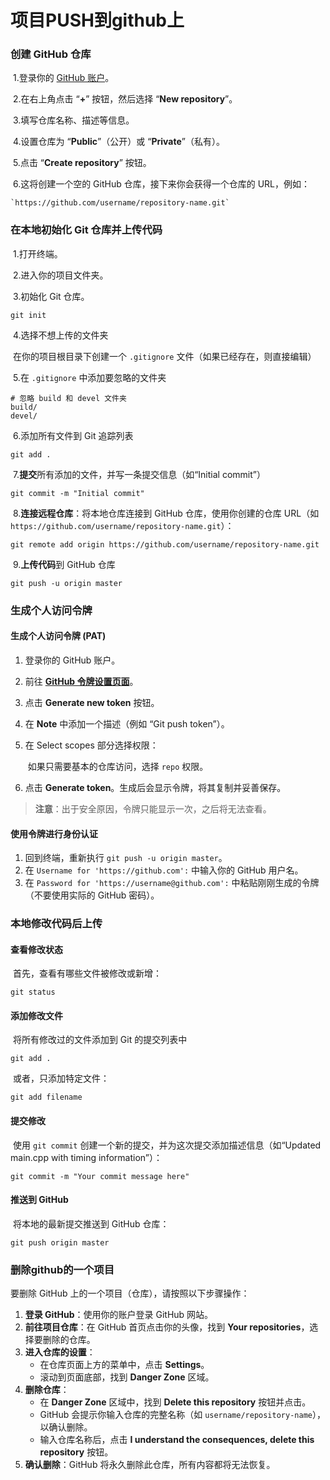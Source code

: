 # 项目PUSH到github上

### 创建 GitHub 仓库

​		1.登录你的 [GitHub 账户](https://github.com/)。

​		2.在右上角点击 “**+**” 按钮，然后选择 “**New repository**”。

​		3.填写仓库名称、描述等信息。

​		4.设置仓库为 “**Public**”（公开）或 “**Private**”（私有）。

​		5.点击 “**Create repository**” 按钮。

​		6.这将创建一个空的 GitHub 仓库，接下来你会获得一个仓库的 URL，例如：

```
`https://github.com/username/repository-name.git`
```

### 在本地初始化 Git 仓库并上传代码

​		1.打开终端。

​		2.进入你的项目文件夹。

​		3.初始化 Git 仓库。

```
git init
```

​		4.选择不想上传的文件夹

​				在你的项目根目录下创建一个 `.gitignore` 文件（如果已经存在，则直接编辑）

​		5.在 `.gitignore` 中添加要忽略的文件夹

```
# 忽略 build 和 devel 文件夹
build/
devel/
```

​		6.添加所有文件到 Git 追踪列表		

```
git add .
```

​		7.**提交**所有添加的文件，并写一条提交信息（如“Initial commit”）

```
git commit -m "Initial commit"
```

​		8.**连接远程仓库**：将本地仓库连接到 GitHub 仓库，使用你创建的仓库 URL（如`https://github.com/username/repository-name.git`）：

```
git remote add origin https://github.com/username/repository-name.git
```

​		9.**上传代码**到 GitHub 仓库

```
git push -u origin master
```



### 生成个人访问令牌

#### 生成个人访问令牌 (PAT)

1. 登录你的 GitHub 账户。

2. 前往 **[GitHub 令牌设置页面](https://github.com/settings/tokens)**。

3. 点击 **Generate new token** 按钮。

4. 在 **Note** 中添加一个描述（例如 “Git push token”）。

5. 在 Select scopes 部分选择权限：

   ​	如果只需要基本的仓库访问，选择 `repo` 权限。

6. 点击 **Generate token**。生成后会显示令牌，将其复制并妥善保存。

> **注意**：出于安全原因，令牌只能显示一次，之后将无法查看。

#### 使用令牌进行身份认证

1. 回到终端，重新执行 `git push -u origin master`。
2. 在 `Username for 'https://github.com':` 中输入你的 GitHub 用户名。
3. 在 `Password for 'https://username@github.com':` 中粘贴刚刚生成的令牌（不要使用实际的 GitHub 密码）。



### 本地修改代码后上传

#### 	查看修改状态

​		首先，查看有哪些文件被修改或新增：

```
git status
```

#### 	添加修改文件

​		将所有修改过的文件添加到 Git 的提交列表中

```
git add .
```

​		或者，只添加特定文件：

```
git add filename
```

#### 	提交修改

​		使用 `git commit` 创建一个新的提交，并为这次提交添加描述信息（如“Updated main.cpp with timing information”）：

```
git commit -m "Your commit message here"
```

#### 	推送到 GitHub

​		将本地的最新提交推送到 GitHub 仓库：

```
git push origin master
```





### 删除github的一个项目

要删除 GitHub 上的一个项目（仓库），请按照以下步骤操作：

1. **登录 GitHub**：使用你的账户登录 GitHub 网站。
2. **前往项目仓库**：在 GitHub 首页点击你的头像，找到 **Your repositories**，选择要删除的仓库。
3. **进入仓库的设置**：
   - 在仓库页面上方的菜单中，点击 **Settings**。
   - 滚动到页面底部，找到 **Danger Zone** 区域。
4. **删除仓库**：
   - 在 **Danger Zone** 区域中，找到 **Delete this repository** 按钮并点击。
   - GitHub 会提示你输入仓库的完整名称（如 `username/repository-name`），以确认删除。
   - 输入仓库名称后，点击 **I understand the consequences, delete this repository** 按钮。
5. **确认删除**：GitHub 将永久删除此仓库，所有内容都将无法恢复。